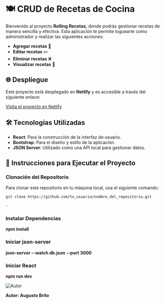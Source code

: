 # 🍽️ CRUD de Recetas de Cocina

Bienvenido al proyecto **Rolling Recetas**, donde podrás gestionar recetas de manera sencilla y efectiva. Esta aplicación te permite loguearte como administrador y realizar las siguientes acciones:

- **Agregar recetas** 🍲
- **Editar recetas** ✏️
- **Eliminar recetas** ❌
- **Visualizar recetas** 📜

## 🌐 Despliegue

Este proyecto está desplegado en **Netlify** y es accesible a través del siguiente enlace:

[Visita el proyecto en Netlify](https://crudcocina-c102i.netlify.app/)

## 🛠️ Tecnologías Utilizadas

- **React**: Para la construcción de la interfaz de usuario.
- **Bootstrap**: Para el diseño y estilo de la aplicación.
- **JSON Server**: Utilizado como una API local para gestionar datos.

## 🚀 Instrucciones para Ejecutar el Proyecto


### Clonación del Repositorio


Para clonar este repositorio en tu máquina local, usa el siguiente comando:

```bash
git clone https://github.com/tu_usuario/nombre_del_repositorio.git

- 
```
### Instalar Dependencias
**npm install**
### Iniciar json-server

**json-server --watch db.json --port 3000**

### Iniciar React
**npm run dev**

![Autor](https://img.icons8.com/ios-filled/50/000000/user-male.png)

 **Autor: Augusto Brito**
